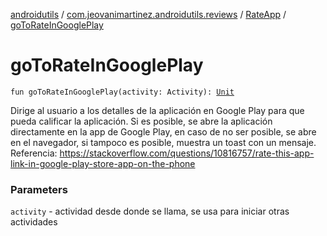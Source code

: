 [androidutils](../../index.md) / [com.jeovanimartinez.androidutils.reviews](../index.md) / [RateApp](index.md) / [goToRateInGooglePlay](./go-to-rate-in-google-play.md)

# goToRateInGooglePlay

`fun goToRateInGooglePlay(activity: Activity): `[`Unit`](https://kotlinlang.org/api/latest/jvm/stdlib/kotlin/-unit/index.html)

Dirige al usuario a los detalles de la aplicación en Google Play para que pueda calificar la aplicación.
Si es posible, se abre la aplicación directamente en la app de Google Play, en caso de no ser posible, se abre
en el navegador, si tampoco es posible, muestra un toast con un mensaje.
Referencia: https://stackoverflow.com/questions/10816757/rate-this-app-link-in-google-play-store-app-on-the-phone

### Parameters

`activity` - actividad desde donde se llama, se usa para iniciar otras actividades